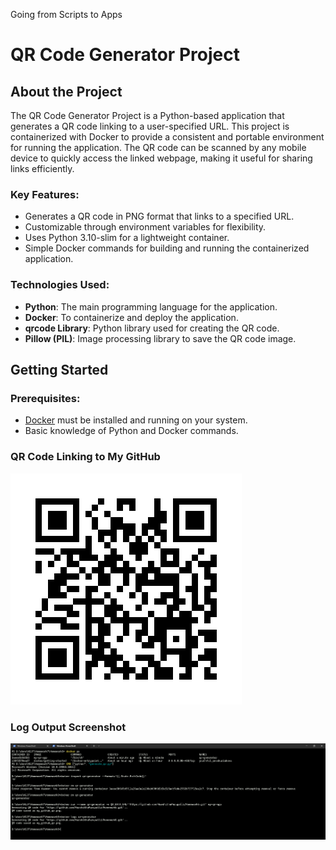 Going from Scripts to Apps 
# QR Code Generator Project

## About the Project
The QR Code Generator Project is a Python-based application that generates a QR code linking to a user-specified URL. This project is containerized with Docker to provide a consistent and portable environment for running the application. The QR code can be scanned by any mobile device to quickly access the linked webpage, making it useful for sharing links efficiently.

### Key Features:
- Generates a QR code in PNG format that links to a specified URL.
- Customizable through environment variables for flexibility.
- Uses Python 3.10-slim for a lightweight container.
- Simple Docker commands for building and running the containerized application.

### Technologies Used:
- **Python**: The main programming language for the application.
- **Docker**: To containerize and deploy the application.
- **qrcode Library**: Python library used for creating the QR code.
- **Pillow (PIL)**: Image processing library to save the QR code image.

## Getting Started

### Prerequisites:
- [Docker](https://www.docker.com/get-started) must be installed and running on your system.
- Basic knowledge of Python and Docker commands.


### QR Code Linking to My GitHub
![GitHub QR Code](./my_github_qr.png)

### Log Output Screenshot
![Docker Logs](./docker_logs_image.png)

